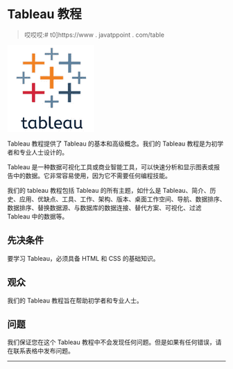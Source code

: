 # Tableau 教程

> 哎哎哎:# t0]https://www . javatppoint . com/table

![Tableau](img/303061ffa9c4855c82f53cc7b4bddbaf.png)

Tableau 教程提供了 Tableau 的基本和高级概念。我们的 Tableau 教程是为初学者和专业人士设计的。

Tableau 是一种数据可视化工具或商业智能工具，可以快速分析和显示图表或报告中的数据。它非常容易使用，因为它不需要任何编程技能。

我们的 tableau 教程包括 Tableau 的所有主题，如什么是 Tableau、简介、历史、应用、优缺点、工具、工作、架构、版本、桌面工作空间、导航、数据排序、数据排序、替换数据源、与数据库的数据连接、替代方案、可视化、过滤 Tableau 中的数据等。

## 先决条件

要学习 Tableau，必须具备 HTML 和 CSS 的基础知识。

## 观众

我们的 Tableau 教程旨在帮助初学者和专业人士。

## 问题

我们保证您在这个 Tableau 教程中不会发现任何问题。但是如果有任何错误，请在联系表格中发布问题。

* * *